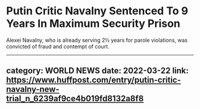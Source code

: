# Putin Critic Navalny Sentenced To 9 Years In Maximum Security Prison

Alexei Navalny, who is already serving 2½ years for parole violations, was convicted of fraud and contempt of court.

---
category: WORLD NEWS
date: 2022-03-22
link: https://www.huffpost.com/entry/putin-critic-navalny-new-trial_n_6239af9ce4b019fd8132a8f8
---

